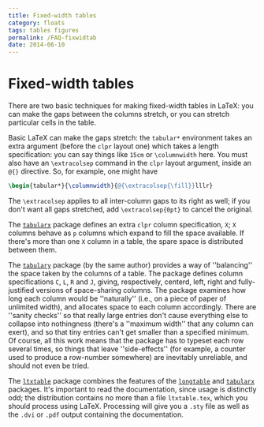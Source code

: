 ```yaml
---
title: Fixed-width tables
category: floats
tags: tables figures
permalink: /FAQ-fixwidtab
date: 2014-06-10
---
```


# Fixed-width tables

There are two basic techniques for making fixed-width tables in
LaTeX: you can make the gaps between the columns stretch, or you
can stretch particular cells in the table.

Basic LaTeX can make the gaps stretch: the `tabular*`
environment takes an extra argument (before the `clpr` layout one)
which takes a length specification: you can say things like `15cm`
or `\columnwidth` here.  You must also have an `\extracolsep`
command in the `clpr` layout argument, inside an `@{}`
directive.  So, for example, one might have
```latex
\begin{tabular*}{\columnwidth}{@{\extracolsep{\fill}}lllr}
```
The `\extracolsep` applies to all inter-column gaps to its right as
well; if you don't want all gaps stretched, add
`\extracolsep{0pt}` to cancel the original.

The [`tabularx`](https://ctan.org/pkg/tabularx) package defines an extra `clpr` column
specification, `X`; `X` columns behave as `p`
columns which expand to fill the space available.  If there's more
than one `X` column in a table, the spare space is distributed
between them.

The [`tabulary`](https://ctan.org/pkg/tabulary) package (by the same author) provides a way of
''balancing'' the space taken by the columns of a table.  The package
defines column specifications `C`, `L`, `R` and
`J`, giving, respectively, centerd, left, right and
fully-justified versions of space-sharing columns.  The package
examines how long each column would be ''naturally'' (i.e., on a piece of paper of unlimited width), and
allocates space to each column accordingly.  There are ''sanity
checks'' so that really large entries don't cause everything else to
collapse into nothingness (there's a ''maximum width'' that any column
can exert), and so that tiny entries can't get smaller than a
specified minimum.  Of course, all this work means that the package
has to typeset each row several times, so things that leave
''side-effects'' (for example, a counter used to produce a row-number
somewhere) are inevitably unreliable, and should not even be tried.

The [`ltxtable`](https://ctan.org/pkg/ltxtable) package combines the features of the
[`longtable`](https://ctan.org/pkg/longtable) and [`tabularx`](https://ctan.org/pkg/tabularx) packages.  It's important
to read the documentation, since usage is distinctly odd; the
distribution contains no more than a file `ltxtable.tex`, which you
should process using LaTeX.  Processing will give you a `.sty`
file as well as the `.dvi` or `.pdf` output containing the
documentation.

